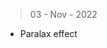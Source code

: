 > 03 - Nov - 2022

* Paralax effect



<!-- 

https://github.com/safak/youtube2022/tree/dev-portfolio 

-->